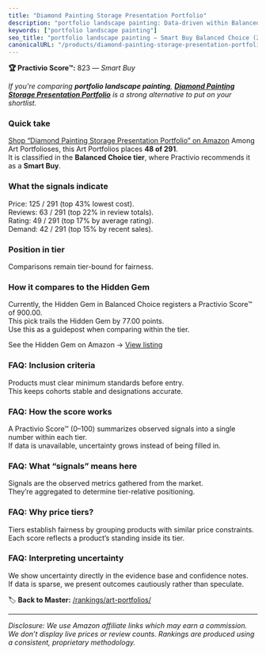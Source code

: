```yaml
---
title: "Diamond Painting Storage Presentation Portfolio"
description: "portfolio landscape painting: Data-driven within Balanced Choice ranking using the Practivio Score™. Positioned by quality, value, demand, findability, momentu…"
keywords: ["portfolio landscape painting"]
seo_title: "portfolio landscape painting — Smart Buy Balanced Choice (2025)"
canonicalURL: "/products/diamond-painting-storage-presentation-portfolio-B0B1D4M89D/"
---
```


**🏆 Practivio Score™:** 823 — _Smart Buy_


*If you're comparing **portfolio landscape painting**, **[Diamond Painting Storage Presentation Portfolio](https://www.amazon.com/dp/B0B1D4M89D?tag=practivio-20)** is a strong alternative to put on your shortlist.*
### Quick take
[Shop “Diamond Painting Storage Presentation Portfolio” on Amazon](https://www.amazon.com/dp/B0B1D4M89D?tag=practivio-20)
Among Art Portfolioses, this Art Portfolios places **48 of 291**.  
It is classified in the **Balanced Choice tier**, where Practivio recommends it as a **Smart Buy**.

### What the signals indicate
Price: 125 / 291 (top 43% lowest cost).  
Reviews: 63 / 291 (top 22% in review totals).  
Rating: 49 / 291 (top 17% by average rating).  
Demand: 42 / 291 (top 15% by recent sales).

### Position in tier
Comparisons remain tier-bound for fairness.

### How it compares to the Hidden Gem
Currently, the Hidden Gem in Balanced Choice registers a Practivio Score™ of 900.00.  
This pick trails the Hidden Gem by 77.00 points.  
Use this as a guidepost when comparing within the tier.  

See the Hidden Gem on Amazon → [View listing](https://www.amazon.com/dp/B002CSRZKQ?tag=practivio-20)

### FAQ: Inclusion criteria
Products must clear minimum standards before entry.  
This keeps cohorts stable and designations accurate.

### FAQ: How the score works
A Practivio Score™ (0–100) summarizes observed signals into a single number within each tier.  
If data is unavailable, uncertainty grows instead of being filled in.

### FAQ: What “signals” means here
Signals are the observed metrics gathered from the market.  
They’re aggregated to determine tier-relative positioning.

### FAQ: Why price tiers?
Tiers establish fairness by grouping products with similar price constraints.  
Each score reflects a product’s standing inside its tier.

### FAQ: Interpreting uncertainty
We show uncertainty directly in the evidence base and confidence notes.  
If data is sparse, we present outcomes cautiously rather than speculate.


🏷️ **Back to Master:** [/rankings/art-portfolios/](/rankings/art-portfolios/)

---
_Disclosure: We use Amazon affiliate links which may earn a commission. We don’t display live prices or review counts. Rankings are produced using a consistent, proprietary methodology._
